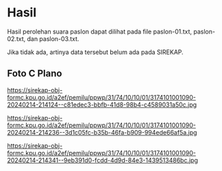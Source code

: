 # Hasil

Hasil perolehan suara paslon dapat dilihat pada file paslon-01.txt, paslon-02.txt, dan paslon-03.txt.

Jika tidak ada, artinya data tersebut belum ada pada SIREKAP.

## Foto C Plano

https://sirekap-obj-formc.kpu.go.id/a2ef/pemilu/ppwp/31/74/10/10/01/3174101001090-20240214-214124--c81edec3-bbfb-41d8-98b4-c4589031a50c.jpg

https://sirekap-obj-formc.kpu.go.id/a2ef/pemilu/ppwp/31/74/10/10/01/3174101001090-20240214-214236--3d1c05fc-b35b-46fa-b909-994ede66af5a.jpg

https://sirekap-obj-formc.kpu.go.id/a2ef/pemilu/ppwp/31/74/10/10/01/3174101001090-20240214-214341--9eb391d0-fcdd-4d9d-84e3-1439513486bc.jpg

